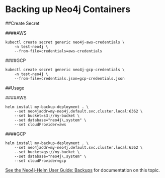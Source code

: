 # Backing up Neo4j Containers

##Create Secret

####AWS

```
kubectl create secret generic neo4j-aws-credentials \
    -n test-neo4j \
    --from-file=credentials=aws-credentials
```

####GCP

```
kubectl create secret generic neo4j-gcp-credentials \
    -n test-neo4j \
    --from-file=credentials.json=gcp-credentials.json 
```

##Usage 

####AWS

```
helm install my-backup-deployment . \
    --set neo4jaddr=my-neo4j.default.svc.cluster.local:6362 \
    --set bucket=s3://my-bucket \
    --set database="neo4j\,system" \
    --set cloudProvider=aws
```

####GCP

```
helm install my-backup-deployment . \
    --set neo4jaddr=my-neo4j.default.svc.cluster.local:6362 \
    --set bucket=gs://my-bucket \
    --set database="neo4j\,system" \
    --set cloudProvider=gcp
```

[See the Neo4j-Helm User Guide:  Backups](https://neo4j.com/labs/neo4j-helm/1.0.0/backup/) for documentation on this topic.